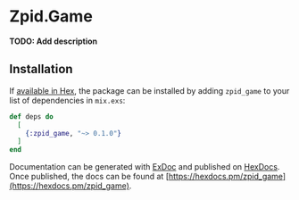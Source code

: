 # Zpid.Game

**TODO: Add description**

## Installation

If [available in Hex](https://hex.pm/docs/publish), the package can be installed
by adding `zpid_game` to your list of dependencies in `mix.exs`:

```elixir
def deps do
  [
    {:zpid_game, "~> 0.1.0"}
  ]
end
```

Documentation can be generated with [ExDoc](https://github.com/elixir-lang/ex_doc)
and published on [HexDocs](https://hexdocs.pm). Once published, the docs can
be found at [https://hexdocs.pm/zpid_game](https://hexdocs.pm/zpid_game).

